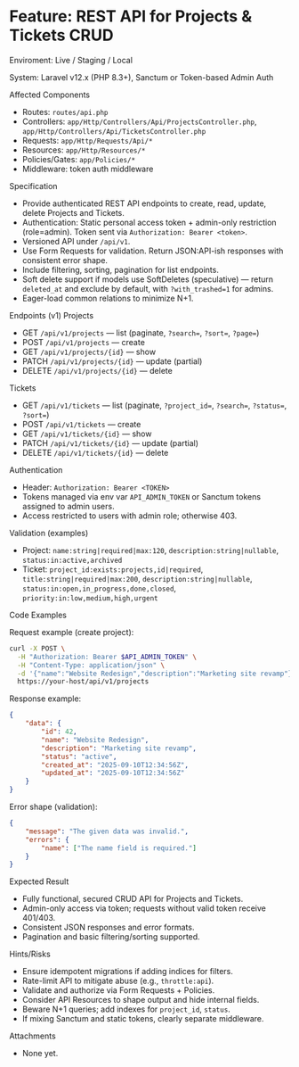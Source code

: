 # Feature: REST API for Projects & Tickets CRUD

Enviroment: Live / Staging / Local

System: Laravel v12.x (PHP 8.3+), Sanctum or Token-based Admin Auth

Affected Components

- Routes: `routes/api.php`
- Controllers: `app/Http/Controllers/Api/ProjectsController.php`, `app/Http/Controllers/Api/TicketsController.php`
- Requests: `app/Http/Requests/Api/*`
- Resources: `app/Http/Resources/*`
- Policies/Gates: `app/Policies/*`
- Middleware: token auth middleware

Specification

- Provide authenticated REST API endpoints to create, read, update, delete Projects and Tickets.
- Authentication: Static personal access token + admin-only restriction (role=admin). Token sent via `Authorization: Bearer <token>`.
- Versioned API under `/api/v1`.
- Use Form Requests for validation. Return JSON:API-ish responses with consistent error shape.
- Include filtering, sorting, pagination for list endpoints.
- Soft delete support if models use SoftDeletes (speculative) — return `deleted_at` and exclude by default, with `?with_trashed=1` for admins.
- Eager-load common relations to minimize N+1.

Endpoints (v1)
Projects

- GET `/api/v1/projects` — list (paginate, `?search=`, `?sort=`, `?page=`)
- POST `/api/v1/projects` — create
- GET `/api/v1/projects/{id}` — show
- PATCH `/api/v1/projects/{id}` — update (partial)
- DELETE `/api/v1/projects/{id}` — delete

Tickets

- GET `/api/v1/tickets` — list (paginate, `?project_id=`, `?search=`, `?status=`, `?sort=`)
- POST `/api/v1/tickets` — create
- GET `/api/v1/tickets/{id}` — show
- PATCH `/api/v1/tickets/{id}` — update (partial)
- DELETE `/api/v1/tickets/{id}` — delete

Authentication

- Header: `Authorization: Bearer <TOKEN>`
- Tokens managed via env var `API_ADMIN_TOKEN` or Sanctum tokens assigned to admin users.
- Access restricted to users with admin role; otherwise 403.

Validation (examples)

- Project: `name:string|required|max:120`, `description:string|nullable`, `status:in:active,archived`
- Ticket: `project_id:exists:projects,id|required`, `title:string|required|max:200`, `description:string|nullable`, `status:in:open,in_progress,done,closed`, `priority:in:low,medium,high,urgent`

Code Examples

Request example (create project):

```bash
curl -X POST \
  -H "Authorization: Bearer $API_ADMIN_TOKEN" \
  -H "Content-Type: application/json" \
  -d '{"name":"Website Redesign","description":"Marketing site revamp"}' \
  https://your-host/api/v1/projects
```

Response example:

```json
{
    "data": {
        "id": 42,
        "name": "Website Redesign",
        "description": "Marketing site revamp",
        "status": "active",
        "created_at": "2025-09-10T12:34:56Z",
        "updated_at": "2025-09-10T12:34:56Z"
    }
}
```

Error shape (validation):

```json
{
    "message": "The given data was invalid.",
    "errors": {
        "name": ["The name field is required."]
    }
}
```

Expected Result

- Fully functional, secured CRUD API for Projects and Tickets.
- Admin-only access via token; requests without valid token receive 401/403.
- Consistent JSON responses and error formats.
- Pagination and basic filtering/sorting supported.

Hints/Risks

- Ensure idempotent migrations if adding indices for filters.
- Rate-limit API to mitigate abuse (e.g., `throttle:api`).
- Validate and authorize via Form Requests + Policies.
- Consider API Resources to shape output and hide internal fields.
- Beware N+1 queries; add indexes for `project_id`, `status`.
- If mixing Sanctum and static tokens, clearly separate middleware.

Attachments

- None yet.
